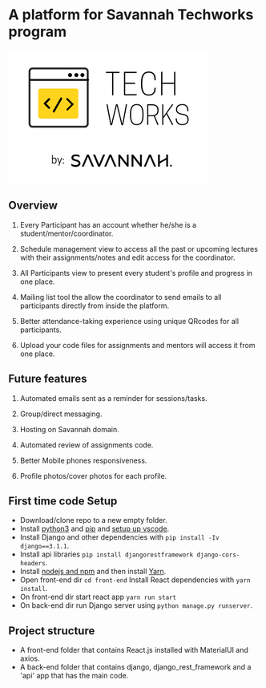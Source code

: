 # A platform for Savannah Techworks program

![alt Techworks](frontend/src/assets/TechWorks%20final%20design.png)

## Overview

1. Every Participant has an account whether he/she is a student/mentor/coordinator.

2. Schedule management view to access all the past or upcoming lectures with their assignments/notes and edit access for the coordinator.

3. All Participants view to present every student's profile and progress in one place.

4. Mailing list tool the allow the coordinator to send emails to all participants directly from inside the platform.

5. Better attendance-taking experience using unique QRcodes for all participants.

6. Upload your code files for assignments and mentors will access it from one place.

## Future features

1. Automated emails sent as a reminder for sessions/tasks.

2. Group/direct messaging.

3. Hosting on Savannah domain.

4. Automated review of assignments code.

5. Better Mobile phones responsiveness.

6. Profile photos/cover photos for each profile.

## First time code Setup

- Download/clone repo to a new empty folder.
- Install [python3]('https://www.google.com/url?sa=t&rct=j&q=&esrc=s&source=web&cd=&cad=rja&uact=8&ved=2ahUKEwjS3sGu3uX3AhUFIcUKHQulCKwQFnoECAUQAQ&url=https%3A%2F%2Fphoenixnap.com%2Fkb%2Fhow-to-install-python-3-windows&usg=AOvVaw3jsOWttzNHMoKMfRTA3qNM') and [pip]('https://www.google.com/url?sa=t&rct=j&q=&esrc=s&source=web&cd=&cad=rja&uact=8&ved=2ahUKEwj0uafY3eX3AhWHhv0HHZiQC18QFnoECBAQAQ&url=https%3A%2F%2Fwww.geeksforgeeks.org%2Fhow-to-install-pip-on-windows%2F&usg=AOvVaw2bxbboPBImS9cK6iIBynss') and [setup up vscode]('https://www.pylenin.com/blogs/install-vscode-for-python3/').
- Install Django and other dependencies with `pip install -Iv django==3.1.1`.
- Install api libraries `pip install djangorestframework django-cors-headers`.
- Install [nodejs and npm]('https://www.google.com/url?sa=t&rct=j&q=&esrc=s&source=web&cd=&cad=rja&uact=8&ved=2ahUKEwiPypu53-X3AhWXD-wKHQLrAb8QFnoECA4QAw&url=https%3A%2F%2Fphoenixnap.com%2Fkb%2Finstall-node-js-npm-on-windows&usg=AOvVaw3VdOBLmIpQCg4BdlkrEvBM) and then install [Yarn]('https://phoenixnap.com/kb/yarn-windows').
- Open front-end dir `cd front-end` Install React dependencies with `yarn install`.
- On front-end dir start react app `yarn run start`
- On back-end dir run Django server using `python manage.py runserver`.

## Project structure

- A front-end folder that contains React.js installed with MaterialUI and axios.
- A back-end folder that contains django, django_rest_framework and a 'api' app that has the main code.
